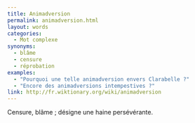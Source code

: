 ```yaml
---
title: Animadversion
permalink: animadversion.html
layout: words
categories:
  - Mot complexe
synonyms:
  - blâme
  - censure
  - réprobation
examples:
  - "Pourquoi une telle animadversion envers Clarabelle ?"
  - "Encore des animadversions intempestives ?"
link: http://fr.wiktionary.org/wiki/animadversion
---
```


Censure, blâme ; désigne une haine persévérante.

